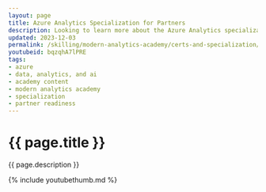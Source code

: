 ```yaml
---
layout: page
title: Azure Analytics Specialization for Partners
description: Looking to learn more about the Azure Analytics specialization? In this Q&A session, solution architect Pardeep Singla answers our most frequently asked questions about the analytics specialization process.
updated: 2023-12-03
permalink: /skilling/modern-analytics-academy/certs-and-specialization/analytics-specialization
youtubeid: bqzqhA7lPRE
tags: 
- azure
- data, analytics, and ai
- academy content
- modern analytics academy
- specialization
- partner readiness
---
```


# {{ page.title }}

{{ page.description }}

{% include youtubethumb.md %}